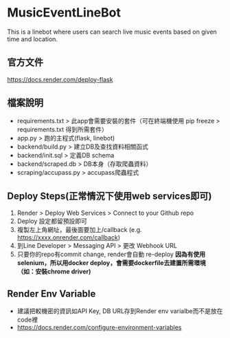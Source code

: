 # MusicEventLineBot
This is a linebot where users can search live music events based on given time and location.

## 官方文件
https://docs.render.com/deploy-flask

## 檔案說明
- requirements.txt > 此app會需要安裝的套件（可在終端機使用 pip freeze > requirements.txt 得到所需套件）
- app.py > 跑的主程式(flask, linebot)
- backend/build.py > 建立DB及查找資料相關函式
- backend/init.sql > 定義DB schema
- backend/scraped.db > DB本身（存取爬蟲資料）
- scraping/accupass.py > accupass爬蟲程式

## Deploy Steps(正常情況下使用web services即可)
1. Render > Deploy Web Services > Connect to your Github repo
2. Deploy 設定都留預設即可
3. 複製左上角網址，最後面要加上/callback (e.g. https://xxxx.onrender.com/callback)
4. 到Line Developer > Messaging API > 更改 Webhook URL
5. 只要你的repo有commit change, render會自動 re-deploy
<b>因為有使用selenium，所以用docker deploy，會需要dockerfile去建置所需環境（如：安裝chrome driver)</b>

## Render Env Variable
- 建議把較機密的資訊如API Key, DB URL存到Render env varialbe而不是放在code裡
- https://docs.render.com/configure-environment-variables

